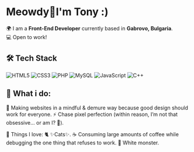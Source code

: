 # Meowdy👋I'm Tony :)

🌍 I am a **Front-End Developer** currently based in **Gabrovo, Bulgaria**.  
💻 Open to work!  

## 🛠️ Tech Stack  
![HTML5](https://img.shields.io/badge/HTML5-E34F26?style=for-the-badge&logo=html5&logoColor=white)
![CSS3](https://img.shields.io/badge/CSS3-1572B6?style=for-the-badge&logo=css3&logoColor=white)
![PHP](https://img.shields.io/badge/PHP-777BB4?style=for-the-badge&logo=php&logoColor=white)
![MySQL](https://img.shields.io/badge/MySQL-4479A1?style=for-the-badge&logo=mysql&logoColor=white)
![JavaScript](https://img.shields.io/badge/JavaScript-F7DF1E?style=for-the-badge&logo=javascript&logoColor=black)
![C++](https://img.shields.io/badge/C++-00599C?style=for-the-badge&logo=c%2B%2B&logoColor=white)

## 🚀 What i do: 
🎯 Making websites in a mindful & demure way because good design should work for everyone.
⚡ Chase pixel perfection (within reason, I’m not that obsessive… or am I? 🤔).

💓 Things I love:
🐈 ✨Cats✨.
☕ Consuming large amounts of coffee while debugging the one thing that refuses to work.
🔋 White monster.
